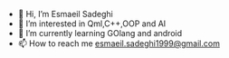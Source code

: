 - 👋 Hi, I’m Esmaeil Sadeghi
- 👀 I’m interested in Qml,C++,OOP and AI
- 🌱 I’m currently learning GOlang and android
- 📫 How to reach me esmaeil.sadeghi1999@gmail.com

<!---
neji78/neji78 is a ✨ special ✨ repository because its `README.md` (this file) appears on your GitHub profile.
You can click the Preview link to take a look at your changes.
--->
